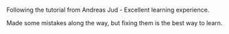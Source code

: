 Following the tutorial from Andreas Jud - Excellent learning experience.

Made some mistakes along the way, but fixing them is the best way to learn.
